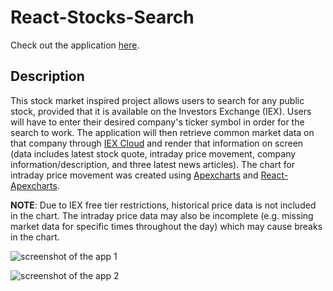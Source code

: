 # React-Stocks-Search

Check out the application [here](https://ricky-ho.github.io/react-stocks-search/).

## Description
This stock market inspired project allows users to search for any public stock, provided that it is available on the Investors Exchange (IEX). Users will have to enter their desired company's ticker symbol in order for the search to work. The application will then retrieve common market data on that company through [IEX Cloud](https://iexcloud.io) and render that information on screen (data includes latest stock quote, intraday price movement, company information/description, and three latest news articles). The chart for intraday price movement was created using [Apexcharts](https://apexcharts.com/) and [React-Apexcharts](https://www.npmjs.com/package/react-apexcharts).

**NOTE**: Due to IEX free tier restrictions, historical price data is not included in the chart. The intraday price data may also be incomplete (e.g. missing market data for specific times throughout the day) which may cause breaks in the chart.

![screenshot of the app 1](https://res.cloudinary.com/ricky-ho/image/upload/c_scale,w_1080/v1620087207/msedge_zUlL7LmgsV_yf31vg.png)

![screenshot of the app 2](https://res.cloudinary.com/ricky-ho/image/upload/c_scale,w_1080/v1620087223/msedge_4ZALh62gUz_b7z1zu.png)

